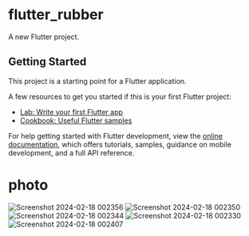 # flutter_rubber

A new Flutter project.

## Getting Started

This project is a starting point for a Flutter application.

A few resources to get you started if this is your first Flutter project:

- [Lab: Write your first Flutter app](https://docs.flutter.dev/get-started/codelab)
- [Cookbook: Useful Flutter samples](https://docs.flutter.dev/cookbook)

For help getting started with Flutter development, view the
[online documentation](https://docs.flutter.dev/), which offers tutorials,
samples, guidance on mobile development, and a full API reference.
# photo
![Screenshot 2024-02-18 002356](https://github.com/addtonXX/App-rubber/assets/112004923/04acb8b6-645e-4478-9a34-8dc6023156df)
![Screenshot 2024-02-18 002350](https://github.com/addtonXX/App-rubber/assets/112004923/90673486-fb1b-445c-bd2c-a15c81ed70b3)
![Screenshot 2024-02-18 002344](https://github.com/addtonXX/App-rubber/assets/112004923/b342da00-914e-4120-8496-f471275276bc)
![Screenshot 2024-02-18 002330](https://github.com/addtonXX/App-rubber/assets/112004923/1cab7e06-ac8e-443d-99d4-78f4d2c92835)
![Screenshot 2024-02-18 002407](https://github.com/addtonXX/App-rubber/assets/112004923/c0652724-9fec-4f6f-9e34-903eaf64c4db)
